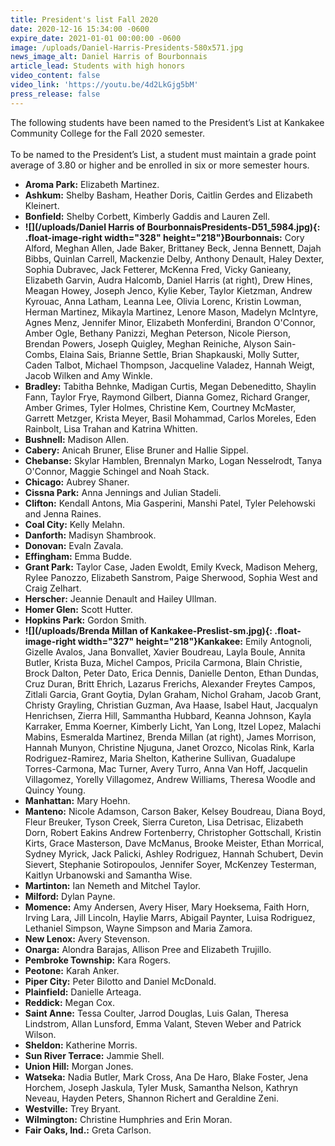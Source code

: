 ```yaml
---
title: President's list Fall 2020
date: 2020-12-16 15:34:00 -0600
expire_date: 2021-01-01 00:00:00 -0600
image: /uploads/Daniel-Harris-Presidents-580x571.jpg
news_image_alt: Daniel Harris of Bourbonnais
article_lead: Students with high honors
video_content: false
video_link: 'https://youtu.be/4d2LkGjg5bM'
press_release: false
---
```


The following students have been named to the President’s List at Kankakee Community College for the Fall 2020 semester.<br><br>To be named to the President’s List, a student must maintain a grade point average of 3.80 or higher and be enrolled in six or more semester hours.

* **Aroma Park:** Elizabeth Martinez.
* **Ashkum:** Shelby Basham, Heather Doris, Caitlin Gerdes and Elizabeth Kleinert.
* **Bonfield:** Shelby Corbett, Kimberly Gaddis and Lauren Zell.
* **![](/uploads/Daniel Harris of BourbonnaisPresidents-D51_5984.jpg){: .float-image-right width="328" height="218"}Bourbonnais:** Cory Alford, Meghan Allen, Jade Baker, Brittaney Beck, Jenna Bennett, Dajah Bibbs, Quinlan Carrell, Mackenzie Delby, Anthony Denault, Haley Dexter, Sophia Dubravec, Jack Fetterer, McKenna Fred, Vicky Ganieany, Elizabeth Garvin, Audra Halcomb, Daniel Harris (at right), Drew Hines, Meagan Howey, Joseph Jenco, Kylie Keber, Taylor Kietzman, Andrew Kyrouac, Anna Latham, Leanna Lee, Olivia Lorenc, Kristin Lowman, Herman Martinez, Mikayla Martinez, Lenore Mason, Madelyn McIntyre, Agnes Menz, Jennifer Minor, Elizabeth Monferdini, Brandon O'Connor, Amber Ogle, Bethany Panizzi, Meghan Peterson, Nicole Pierson, Brendan Powers, Joseph Quigley, Meghan Reiniche, Alyson Sain-Combs, Elaina Sais, Brianne Settle, Brian Shapkauski, Molly Sutter, Caden Talbot, Michael Thompson, Jacqueline Valadez, Hannah Weigt, Jacob Wilken and Amy Winkle.
* **Bradley:** Tabitha Behnke, Madigan Curtis, Megan Debeneditto, Shaylin Fann, Taylor Frye, Raymond Gilbert, Dianna Gomez, Richard Granger, Amber Grimes, Tyler Holmes, Christine Kem, Courtney McMaster, Garrett Metzger, Krista Meyer, Basil Mohammad, Carlos Moreles, Eden Rainbolt, Lisa Trahan and Katrina Whitten.
* **Bushnell:** Madison Allen.
* **Cabery:** Anicah Bruner, Elise Bruner and Hallie Sippel.
* **Chebanse:** Skylar Hamblen, Brennalyn Marko, Logan Nesselrodt, Tanya O'Connor, Maggie Schingel and Noah Stack.
* **Chicago:** Aubrey Shaner.
* **Cissna Park:** Anna Jennings and Julian Stadeli.
* **Clifton:** Kendall Antons, Mia Gasperini, Manshi Patel, Tyler Pelehowski and Jenna Raines.
* **Coal City:** Kelly Melahn.
* **Danforth:** Madisyn Shambrook.
* **Donovan:** Evaln Zavala.
* **Effingham:** Emma Budde.
* **Grant Park:** Taylor Case, Jaden Ewoldt, Emily Kveck, Madison Meherg, Rylee Panozzo, Elizabeth Sanstrom, Paige Sherwood, Sophia West and Craig Zelhart.
* **Herscher:** Jeannie Denault and Hailey Ullman.
* **Homer Glen:** Scott Hutter.
* **Hopkins Park:** Gordon Smith.
* **![](/uploads/Brenda Millan of Kankakee-Preslist-sm.jpg){: .float-image-right width="327" height="218"}Kankakee:** Emily Antognoli, Gizelle Avalos, Jana Bonvallet, Xavier Boudreau, Layla Boule, Annita Butler, Krista Buza, Michel Campos, Pricila Carmona, Blain Christie, Brock Dalton, Peter Dato, Erica Dennis, Danielle Denton, Ethan Dundas, Cruz Duran, Britt Ehrich, Lazarus Frerichs, Alexander Freytes Campos, Zitlali Garcia, Grant Goytia, Dylan Graham, Nichol Graham, Jacob Grant, Christy Grayling, Christian Guzman, Ava Haase, Isabel Haut, Jacqualyn Henrichsen, Zierra Hill, Sammantha Hubbard, Keanna Johnson, Kayla Karraker, Emma Koerner, Kimberly Licht, Yan Long, Itzel Lopez, Malachi Mabins, Esmeralda Martinez, Brenda Millan (at right), James Morrison, Hannah Munyon, Christine Njuguna, Janet Orozco, Nicolas Rink, Karla Rodriguez-Ramirez, Maria Shelton, Katherine Sullivan, Guadalupe Torres-Carmona, Mac Turner, Avery Turro, Anna Van Hoff, Jacquelin Villagomez, Yorelly Villagomez, Andrew Williams, Theresa Woodle and Quincy Young.
* **Manhattan:** Mary Hoehn.
* **Manteno:** Nicole Adamson, Carson Baker, Kelsey Boudreau, Diana Boyd, Fleur Breuker, Tyson Creek, Sierra Cureton, Lisa Detrisac, Elizabeth Dorn, Robert Eakins Andrew Fortenberry, Christopher Gottschall, Kristin Kirts, Grace Masterson, Dave McManus, Brooke Meister, Ethan Morrical, Sydney Myrick, Jack Palicki, Ashley Rodriguez, Hannah Schubert, Devin Sievert, Stephanie Sotiropoulos, Jennifer Soyer, McKenzey Testerman, Kaitlyn Urbanowski and Samantha Wise.
* **Martinton:** Ian Nemeth and Mitchel Taylor.
* **Milford:** Dylan Payne.
* **Momence:** Amy Andersen, Avery Hiser, Mary Hoeksema, Faith Horn, Irving Lara, Jill Lincoln, Haylie Marrs, Abigail Paynter, Luisa Rodriguez, Lethaniel Simpson, Wayne Simpson and Maria Zamora.
* **New Lenox:** Avery Stevenson.
* **Onarga:** Alondra Barajas, Allison Pree and Elizabeth Trujillo.
* **Pembroke Township:** Kara Rogers.
* **Peotone:** Karah Anker.
* **Piper City:** Peter Bilotto and Daniel McDonald.
* **Plainfield:** Danielle Arteaga.
* **Reddick:** Megan Cox.
* **Saint Anne:** Tessa Coulter, Jarrod Douglas, Luis Galan, Theresa Lindstrom, Allan Lunsford, Emma Valant, Steven Weber and Patrick Wilson.
* **Sheldon:** Katherine Morris.
* **Sun River Terrace:** Jammie Shell.
* **Union Hill:** Morgan Jones.
* **Watseka:** Nadia Butler, Mark Cross, Ana De Haro, Blake Foster, Jena Horchem, Joseph Jaskula, Tyler Musk, Samantha Nelson, Kathryn Neveau, Hayden Peters, Shannon Richert and Geraldine Zeni.
* **Westville:** Trey Bryant.
* **Wilmington:** Christine Humphries and Erin Moran.
* **Fair Oaks, Ind.:** Greta Carlson.
